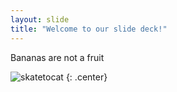 ```yaml
---
layout: slide
title: "Welcome to our slide deck!"
---
```


Bananas are not a fruit

![skatetocat](https://octodex.github.com/images/skatetocat.png)
{: .center}
